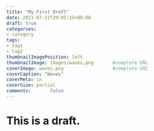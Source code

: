 ```yaml
---
title: "My First Draft"
date: 2021-07-21T20:05:15+08:00
draft: true
categories:
- category
tags:
- tag1
- tag2
thumbnailImagePosition: left
thumbnailImage: images/waves.png       #complete URL
coverImage: waves.png                  #complete URL
coverCaption: "Waves"
coverMeta: in
coverSize: partial
comments:       false
---
```

# This is a draft.